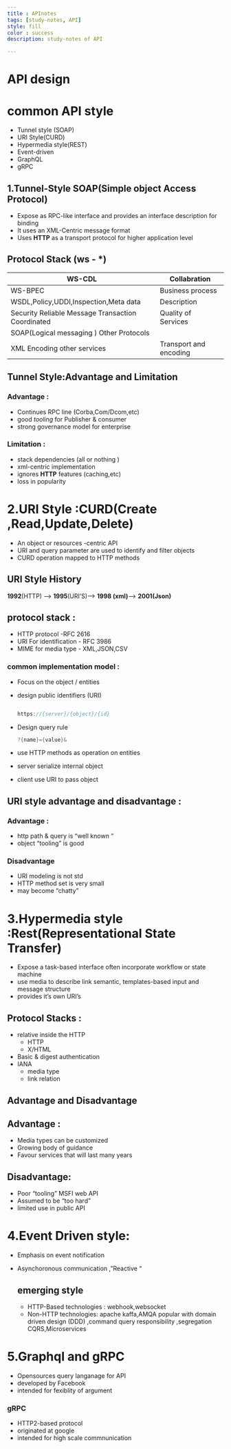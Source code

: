 ```yaml
---
title : APInotes
tags: [study-notes, API]
style: fill 
color : success
description: study-notes of API

---
```



# API design

# common API style

- Tunnel style (SOAP)
- URI Style(CURD)
- Hypermedia style(REST)
- Event-driven
- GraphQL
- gRPC

## 1.Tunnel-Style SOAP(Simple object Access Protocol)

- Expose as RPC-like interface and provides an interface description for binding
- It uses an XML-Centric message format
- Uses **HTTP** as a transport protocol for higher application level

## Protocol Stack (ws - *)

| WS-CDL | Collabration |
| --- | --- |
| WS-BPEC | Business process |
| WSDL,Policy,UDDI,Inspection,Meta data | Description  |
| Security        Reliable Message     Transaction Coordinated  | Quality of Services  |
| SOAP(Logical messaging )                     Other Protocols 
 XML Encoding                                        other services  | Transport and encoding  |

## Tunnel Style:Advantage and Limitation

### Advantage :

- Continues RPC line (Corba,Com/Dcom,etc)
- good *tooling* for Publisher & consumer
- strong governance model for enterprise

### Limitation :

- stack dependencies (all or nothing )
- xml-centric implementation
- ignores **HTTP** features (caching,etc)
- loss in popularity

# 2.URI Style :CURD(Create ,Read,Update,Delete)

- An object or resources -centric API
- URI and query parameter are used to identify  and filter objects
- CURD operation mapped to HTTP methods

## URI Style History

**1992**(HTTP) ——> **1995**(URI’S)——> **1998 (xml)**——> **2001(Json)** 

## protocol stack :

- HTTP protocol -RFC 2616
- URI For identification  - RFC 3986
- MIME for media type - XML,JSON,CSV

### common implementation model :

- Focus on the object / entities
- design public identifiers (URI)
    
    
    ```java
    
    https://{server}/{object}/{id}
    ```
    
- Design query rule
    
    
    ```java
    ?{name}={value}&
    ```
    
- use HTTP methods as operation on entities
- server serialize  internal object
- client use URI to pass object

## URI style advantage and disadvantage :

### Advantage :

- http path & query is “well known “
- object “tooling” is good

### Disadvantage

- URI modeling is not std
- HTTP method set is very small
- may become “chatty”

# 3.Hypermedia style :Rest(Representational State Transfer)

- Expose a task-based interface often incorporate workflow or state machine
- use media to describe link semantic, templates-based input and message structure
- provides it’s own URI’s

 

## Protocol Stacks :

- relative inside the HTTP
    - HTTP
    - X/HTML
- Basic & digest authentication
- IANA
    - media type
    - link relation

## Advantage and Disadvantage

## Advantage :

- Media types can be customized
- Growing body of guidance
- Favour services that will last many years

## Disadvantage:

- Poor “tooling” MSFI web API
- Assumed to be “too hard”
- limited use in public API

# 4.Event Driven style:

- Emphasis on event notification
- Asynchoronous communication ,”Reactive “
    
    
    ## emerging style
    
    - HTTP-Based technologies : webhook,websocket
    - Non-HTTP technologies: apache kaffa,AMQA popular with domain driven design (DDD) ,command query responsibility ,segregation CQRS,Microservices
    

# 5.Graphql and gRPC

- Opensources query langanage for API
- developed by Facebook
- intended for fexiblity of argument

### gRPC

- HTTP2-based protocol
- originated at google
- intended for high scale commnunication